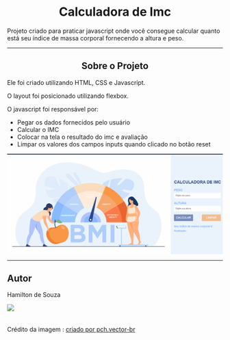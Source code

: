 <h1 align="center"> Calculadora de Imc </h1>

<p> Projeto criado para praticar javascript onde você consegue calcular quanto está seu índice de massa corporal fornecendo a altura e peso. </p>

<hr>

<h2 align="center"> Sobre o Projeto </h2>

<p>Ele foi criado utilizando HTML, CSS e Javascript.</p>
<p> O layout foi posicionado utilizando flexbox. </p>
<p> O javascript foi responsável por:
<ul>
    <li> Pegar os dados fornecidos pelo usuário </li>
    <li> Calcular o IMC </li>
    <li> Colocar na tela o resultado do imc e avaliação </li>
    <li> Limpar os valores dos campos inputs quando clicado no botão reset </li>
</ul>
</p>
<img align="center" src="./github/demonstracao.gif" alt="gif com demonstração da aplicação">
<hr>

<h2> Autor </h2>

<p> Hamilton de Souza </p>
<a href="https://www.linkedin.com/in/hamilton-junior-34451018a/" target="_blank"><img src="https://img.shields.io/badge/Linkedin-blue?style=for-the-badge&logo=Linkedin"></a>
<br>
<br>
<p> Crédito da imagem : <a href="https://br.freepik.com/vetores/pessoas">criado por pch.vector-br</a></p>
